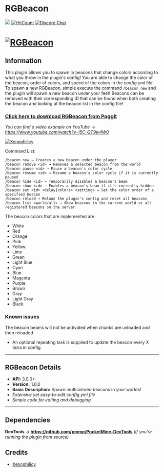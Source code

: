 # RGBeacon
[![](https://poggit.pmmp.io/shield.state/RGBeacon)](https://poggit.pmmp.io/p/RGBeacon)
[![HitCount](http://hits.dwyl.io/Xenophilicy/RGBeacon.svg)](http://hits.dwyl.io/Xenophilicy/RGBeacon)
[![Discord Chat](https://img.shields.io/discord/490677165289897995.svg)](https://discord.gg/hNVehXe)

# [![RGBeacon](https://file.xenoservers.net/Resources/GitHub-Resources/rgbeacon/rgbeacon.gif)]()

## Information
This plugin allows you to spawn in beacons that change colors according to what you throw in the plugin's config! You are able to change the color of the beacon, order of colors, and speed of the colors in the *config.yml* file! To spawn a new RGBeacon, simple execute the command `/beacon new` and the plugin will spawn a new beacon under your feet! Beacons can be removed with their corresponding ID that can be found when both creating the beacon and looking at the beacon list in the config file!

### [Click here to download RGBeacon from Poggit](https://poggit.pmmp.io/p/RGBeacon/)

*You can find a video example on YouTube → https://www.youtube.com/watch?v=i5C-QT9w4W0*

[![Xenophilicy](https://img.youtube.com/vi/i5C-QT9w4W0/0.jpg)](https://www.youtube.com/watch?v=i5C-QT9w4W0)

Command List:
```
/beacon new → Creates a new beacon under the player
/beacon remove <id> → Removes a selected beacon from the world
/beacon pause <id> → Pause a beacon's color cycle
/beacon resume <id> → Resume a beacon's color cycle if it is currently paused
/beacon hide <id> → Temporarily disables a beacon's beam
/beacon show <id> → Enables a beacon's beam if it's currently hidden
/beacon set <id> <delay|colors> <setting> → Set the color order of a specified beacon
/beacon reload → Reload the plugin's config and reset all beacons
/beacon list <world/all> → Show beacons in the current world or all registered beacons on the server
```

The beacon colors that are implemented are:
- White
- Red
- Orange
- Pink
- Yellow
- Lime
- Green
- Light Blue
- Cyan
- Blue
- Magenta
- Purple
- Brown
- Gray
- Light Gray
- Black

### Known issues
The beacon beams will not be activated when chunks are unloaded and then reloaded
* An optional repeating task is supplied to update the beacon every X ticks in config
***

## RGBeacon Details
* **API:** 3.0.0+
* **Version:** 1.0.0
* **Basic Description:** Spawn multicolored beacons in your worlds!
* *Extensive yet easy-to-edit config.yml file*
* *Simple code for editing and debugging*
***

## Dependencies
**DevTools → https://github.com/pmmp/PocketMine-DevTools** *(If you're running the plugin from source)*

## Credits
* [Xenophilicy](https://github.com/Xenophilicy/)
